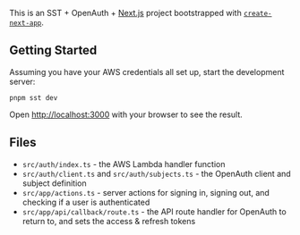 This is an SST + OpenAuth + [Next.js](https://nextjs.org) project bootstrapped with [`create-next-app`](https://nextjs.org/docs/app/api-reference/cli/create-next-app).

## Getting Started

Assuming you have your AWS credentials all set up, start the development server:

```
pnpm sst dev
```

Open [http://localhost:3000](http://localhost:3000) with your browser to see the result.

## Files
- `src/auth/index.ts` - the AWS Lambda handler function
- `src/auth/client.ts` and `src/auth/subjects.ts` - the OpenAuth client and subject definition
- `src/app/actions.ts` - server actions for signing in, signing out, and checking if a user is authenticated
- `src/app/api/callback/route.ts` - the API route handler for OpenAuth to return to, and sets the access & refresh tokens
